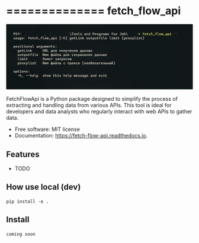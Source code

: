 ==============
fetch_flow_api
==============

![img](https://github.com/aqude/fetch_flow_api/blob/main/docs/exemple.png)

FetchFlowApi is a Python package designed to simplify the process of extracting and handling data from various APIs. This tool is ideal for developers and data analysts who regularly interact with web APIs to gather data.


* Free software: MIT license
* Documentation: https://fetch-flow-api.readthedocs.io.

Features
--------

* TODO

How use local (dev)
-------
```
pip install -e .
```

Install 
-------
```
coming soon
```

